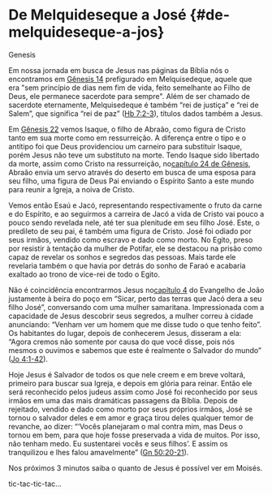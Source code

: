 # **De Melquideseque a José** {#de-melquideseque-a-jos}

Genesis

Em nossa jornada em busca de Jesus nas páginas da Bíblia nós o encontramos em [Gênesis 14](http://bibliaonline.com.br/acf/gn/14) prefigurado em Melquisedeque, aquele que era &quot;sem princípio de dias nem fim de vida, feito semelhante ao Filho de Deus, ele permanece sacerdote para sempre&quot;. Além de ser chamado de sacerdote eternamente, Melquisedeque é também “rei de justiça” e “rei de Salem”, que significa “rei de paz” ([Hb 7:2-3](http://bibliaonline.com.br/acf/hb/7/2-3)), títulos dados também a Jesus.

Em [Gênesis 22](http://bibliaonline.com.br/acf/gn/22) vemos Isaque, o filho de Abraão, como figura de Cristo tanto em sua morte como em ressurreição. A diferença entre o tipo e o antítipo foi que Deus providenciou um carneiro para substituir Isaque, porém Jesus não teve um substituto na morte. Tendo Isaque sido libertado da morte, assim como Cristo na ressurreição, no[capítulo 24 de Gênesis](http://bibliaonline.com.br/acf/gn/24), Abraão envia um servo através do deserto em busca de uma esposa para seu filho, uma figura de Deus Pai enviando o Espírito Santo a este mundo para reunir a Igreja, a noiva de Cristo.

Vemos então Esaú e Jacó, representando respectivamente o fruto da carne e do Espírito, e ao seguirmos a carreira de Jacó a vida de Cristo vai pouco a pouco sendo revelada nele, até ter sua plenitude em seu filho José. Este, o predileto de seu pai, é também uma figura de Cristo. José foi odiado por seus irmãos, vendido como escravo e dado como morto. No Egito, preso por resistir à tentação da mulher de Potifar, ele se destacou na prisão como capaz de revelar os sonhos e segredos das pessoas. Mais tarde ele revelaria também o que havia por detrás do sonho de Faraó e acabaria exaltado ao trono de vice-rei de todo o Egito.

Não é coincidência encontrarmos Jesus no[capítulo 4](http://bibliaonline.com.br/acf/jo/4) do Evangelho de João justamente à beira do poço em “Sicar, perto das terras que Jacó dera a seu filho José”, conversando com uma mulher samaritana. Impressionada com a capacidade de Jesus descobrir seus segredos, a mulher correu à cidade anunciando: “Venham ver um homem que me disse tudo o que tenho feito”. Os habitantes do lugar, depois de conhecerem Jesus, disseram a ela: “Agora cremos não somente por causa do que você disse, pois nós mesmos o ouvimos e sabemos que este é realmente o Salvador do mundo” ([Jo 4:1-42](http://bibliaonline.com.br/acf/jo/4/1-42)).

Hoje Jesus é Salvador de todos os que nele creem e em breve voltará, primeiro para buscar sua Igreja, e depois em glória para reinar. Então ele será reconhecido pelos judeus assim como José foi reconhecido por seus irmãos em uma das mais dramáticas passagens da Bíblia. Depois de rejeitado, vendido e dado como morto por seus próprios irmãos, José se tornou o salvador deles e em amor e graça tirou deles qualquer temor de revanche, ao dizer: “‘Vocês planejaram o mal contra mim, mas Deus o tornou em bem, para que hoje fosse preservada a vida de muitos. Por isso, não tenham medo. Eu sustentarei vocês e seus filhos’. E assim os tranquilizou e lhes falou amavelmente” ([Gn 50:20-21](http://bibliaonline.com.br/acf/gn/50/20-21)).

Nos próximos 3 minutos saiba o quanto de Jesus é possível ver em Moisés.

tic-tac-tic-tac...